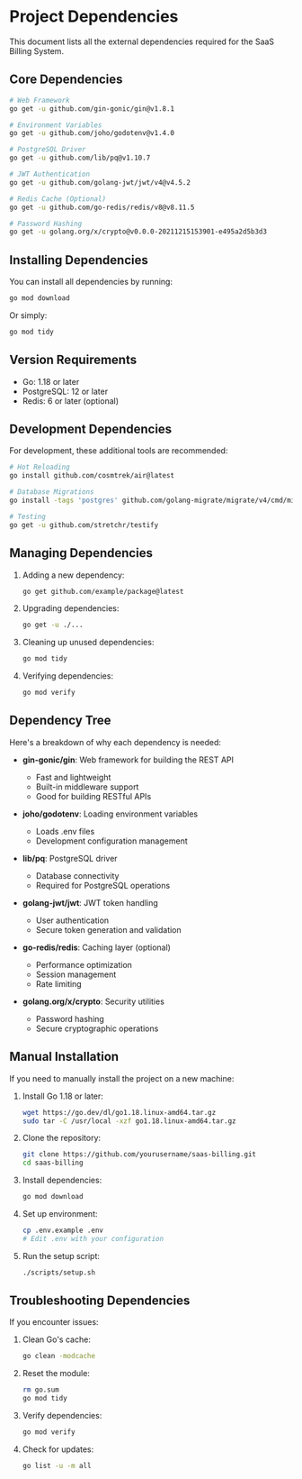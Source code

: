 # Project Dependencies

This document lists all the external dependencies required for the SaaS Billing System.

## Core Dependencies

```bash
# Web Framework
go get -u github.com/gin-gonic/gin@v1.8.1

# Environment Variables
go get -u github.com/joho/godotenv@v1.4.0

# PostgreSQL Driver
go get -u github.com/lib/pq@v1.10.7

# JWT Authentication
go get -u github.com/golang-jwt/jwt/v4@v4.5.2

# Redis Cache (Optional)
go get -u github.com/go-redis/redis/v8@v8.11.5

# Password Hashing
go get -u golang.org/x/crypto@v0.0.0-20211215153901-e495a2d5b3d3
```

## Installing Dependencies

You can install all dependencies by running:

```bash
go mod download
```

Or simply:

```bash
go mod tidy
```

## Version Requirements

- Go: 1.18 or later
- PostgreSQL: 12 or later
- Redis: 6 or later (optional)

## Development Dependencies

For development, these additional tools are recommended:

```bash
# Hot Reloading
go install github.com/cosmtrek/air@latest

# Database Migrations
go install -tags 'postgres' github.com/golang-migrate/migrate/v4/cmd/migrate@latest

# Testing
go get -u github.com/stretchr/testify
```

## Managing Dependencies

1. Adding a new dependency:
   ```bash
   go get github.com/example/package@latest
   ```

2. Upgrading dependencies:
   ```bash
   go get -u ./...
   ```

3. Cleaning up unused dependencies:
   ```bash
   go mod tidy
   ```

4. Verifying dependencies:
   ```bash
   go mod verify
   ```

## Dependency Tree

Here's a breakdown of why each dependency is needed:

- **gin-gonic/gin**: Web framework for building the REST API
  - Fast and lightweight
  - Built-in middleware support
  - Good for building RESTful APIs

- **joho/godotenv**: Loading environment variables
  - Loads .env files
  - Development configuration management

- **lib/pq**: PostgreSQL driver
  - Database connectivity
  - Required for PostgreSQL operations

- **golang-jwt/jwt**: JWT token handling
  - User authentication
  - Secure token generation and validation

- **go-redis/redis**: Caching layer (optional)
  - Performance optimization
  - Session management
  - Rate limiting

- **golang.org/x/crypto**: Security utilities
  - Password hashing
  - Secure cryptographic operations

## Manual Installation

If you need to manually install the project on a new machine:

1. Install Go 1.18 or later:
   ```bash
   wget https://go.dev/dl/go1.18.linux-amd64.tar.gz
   sudo tar -C /usr/local -xzf go1.18.linux-amd64.tar.gz
   ```

2. Clone the repository:
   ```bash
   git clone https://github.com/yourusername/saas-billing.git
   cd saas-billing
   ```

3. Install dependencies:
   ```bash
   go mod download
   ```

4. Set up environment:
   ```bash
   cp .env.example .env
   # Edit .env with your configuration
   ```

5. Run the setup script:
   ```bash
   ./scripts/setup.sh
   ```

## Troubleshooting Dependencies

If you encounter issues:

1. Clean Go's cache:
   ```bash
   go clean -modcache
   ```

2. Reset the module:
   ```bash
   rm go.sum
   go mod tidy
   ```

3. Verify dependencies:
   ```bash
   go mod verify
   ```

4. Check for updates:
   ```bash
   go list -u -m all
   ```

